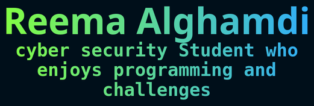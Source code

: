  
 
<style>
article {
    background: linear-gradient(
      to right, 
      hsl(98 100% 62%), 
      hsl(204 100% 59%)
    );
    -webkit-background-clip: text;
    -webkit-text-fill-color: transparent;
    text-align: center;
  }
  
  h1 {
    font-size: 10vmin;
    line-height: 1.1;
  }
  p{
    font-size: 5vmin;
  }
  
  body {
    background: hsl(204 100% 5%);
    
    min-block-size: 100%;
    min-inline-size: 100%;
    box-sizing: border-box;
    display: grid;
    place-content: center;
    font-family: system-ui;
    font-size: min(200%, 5vmin);
  }
  
  h1, p, body {
    margin: 0;
   
  }
  
  p {
    font-family: "Dank Mono", ui-monospace, monospace;
   
  }
  
  html {
    block-size: 100%;
    inline-size: 100%;
  }
  </style>
 <article>
 <h1>Reema Alghamdi<h1>
 <p>cyber security Student who enjoys programming and challenges <p>


</article>

 